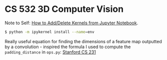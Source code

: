 # CS 532 3D Computer Vision

Note to Self: [How to Add/Delete Kernels from Jupyter Notebook](https://janakiev.com/blog/jupyter-virtual-envs/).

```bash
$ python -m ipykernel install --name=env
```

Really useful equation for finding the dimensions of a feature map outputted by a convolution - inspired the formula I used to compute the `padding_distance` in `ops.py`: [Stanford CS 231](https://cs231n.github.io/convolutional-networks/)
